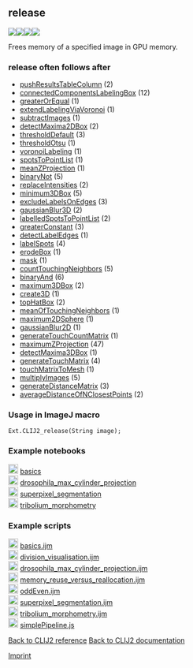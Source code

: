 ## release
<img src="images/mini_clij1_logo.png"/><img src="images/mini_clij2_logo.png"/><img src="images/mini_clijx_logo.png"/><img src="images/mini_empty_logo.png"/>

Frees memory of a specified image in GPU memory.

### release often follows after
* <a href="reference_pushResultsTableColumn">pushResultsTableColumn</a> (2)
* <a href="reference_connectedComponentsLabelingBox">connectedComponentsLabelingBox</a> (12)
* <a href="reference_greaterOrEqual">greaterOrEqual</a> (1)
* <a href="reference_extendLabelingViaVoronoi">extendLabelingViaVoronoi</a> (1)
* <a href="reference_subtractImages">subtractImages</a> (1)
* <a href="reference_detectMaxima2DBox">detectMaxima2DBox</a> (2)
* <a href="reference_thresholdDefault">thresholdDefault</a> (3)
* <a href="reference_thresholdOtsu">thresholdOtsu</a> (1)
* <a href="reference_voronoiLabeling">voronoiLabeling</a> (1)
* <a href="reference_spotsToPointList">spotsToPointList</a> (1)
* <a href="reference_meanZProjection">meanZProjection</a> (1)
* <a href="reference_binaryNot">binaryNot</a> (5)
* <a href="reference_replaceIntensities">replaceIntensities</a> (2)
* <a href="reference_minimum3DBox">minimum3DBox</a> (5)
* <a href="reference_excludeLabelsOnEdges">excludeLabelsOnEdges</a> (3)
* <a href="reference_gaussianBlur3D">gaussianBlur3D</a> (2)
* <a href="reference_labelledSpotsToPointList">labelledSpotsToPointList</a> (2)
* <a href="reference_greaterConstant">greaterConstant</a> (3)
* <a href="reference_detectLabelEdges">detectLabelEdges</a> (1)
* <a href="reference_labelSpots">labelSpots</a> (4)
* <a href="reference_erodeBox">erodeBox</a> (1)
* <a href="reference_mask">mask</a> (1)
* <a href="reference_countTouchingNeighbors">countTouchingNeighbors</a> (5)
* <a href="reference_binaryAnd">binaryAnd</a> (6)
* <a href="reference_maximum3DBox">maximum3DBox</a> (2)
* <a href="reference_create3D">create3D</a> (1)
* <a href="reference_topHatBox">topHatBox</a> (2)
* <a href="reference_meanOfTouchingNeighbors">meanOfTouchingNeighbors</a> (1)
* <a href="reference_maximum2DSphere">maximum2DSphere</a> (1)
* <a href="reference_gaussianBlur2D">gaussianBlur2D</a> (1)
* <a href="reference_generateTouchCountMatrix">generateTouchCountMatrix</a> (1)
* <a href="reference_maximumZProjection">maximumZProjection</a> (47)
* <a href="reference_detectMaxima3DBox">detectMaxima3DBox</a> (1)
* <a href="reference_generateTouchMatrix">generateTouchMatrix</a> (4)
* <a href="reference_touchMatrixToMesh">touchMatrixToMesh</a> (1)
* <a href="reference_multiplyImages">multiplyImages</a> (5)
* <a href="reference_generateDistanceMatrix">generateDistanceMatrix</a> (3)
* <a href="reference_averageDistanceOfNClosestPoints">averageDistanceOfNClosestPoints</a> (2)


### Usage in ImageJ macro
```
Ext.CLIJ2_release(String image);
```




### Example notebooks
<a href="https://clij.github.io/clij2-docs/md/basics"><img src="images/language_macro.png" height="20"/></a> [basics](https://clij.github.io/clij2-docs/md/basics)  
<a href="https://clij.github.io/clij2-docs/md/drosophila_max_cylinder_projection"><img src="images/language_macro.png" height="20"/></a> [drosophila_max_cylinder_projection](https://clij.github.io/clij2-docs/md/drosophila_max_cylinder_projection)  
<a href="https://clij.github.io/clij2-docs/md/superpixel_segmentation"><img src="images/language_macro.png" height="20"/></a> [superpixel_segmentation](https://clij.github.io/clij2-docs/md/superpixel_segmentation)  
<a href="https://clij.github.io/clij2-docs/md/tribolium_morphometry"><img src="images/language_macro.png" height="20"/></a> [tribolium_morphometry](https://clij.github.io/clij2-docs/md/tribolium_morphometry)  




### Example scripts
<a href="https://github.com/clij/clij2-docs/blob/master/src/main/macro/basics.ijm"><img src="images/language_macro.png" height="20"/></a> [basics.ijm](https://github.com/clij/clij2-docs/blob/master/src/main/macro/basics.ijm)  
<a href="https://github.com/clij/clij2-docs/blob/master/src/main/macro/division_visualisation.ijm"><img src="images/language_macro.png" height="20"/></a> [division_visualisation.ijm](https://github.com/clij/clij2-docs/blob/master/src/main/macro/division_visualisation.ijm)  
<a href="https://github.com/clij/clij2-docs/blob/master/src/main/macro/drosophila_max_cylinder_projection.ijm"><img src="images/language_macro.png" height="20"/></a> [drosophila_max_cylinder_projection.ijm](https://github.com/clij/clij2-docs/blob/master/src/main/macro/drosophila_max_cylinder_projection.ijm)  
<a href="https://github.com/clij/clij2-docs/blob/master/src/main/macro/memory_reuse_versus_reallocation.ijm"><img src="images/language_macro.png" height="20"/></a> [memory_reuse_versus_reallocation.ijm](https://github.com/clij/clij2-docs/blob/master/src/main/macro/memory_reuse_versus_reallocation.ijm)  
<a href="https://github.com/clij/clij2-docs/blob/master/src/main/macro/oddEven.ijm"><img src="images/language_macro.png" height="20"/></a> [oddEven.ijm](https://github.com/clij/clij2-docs/blob/master/src/main/macro/oddEven.ijm)  
<a href="https://github.com/clij/clij2-docs/blob/master/src/main/macro/superpixel_segmentation.ijm"><img src="images/language_macro.png" height="20"/></a> [superpixel_segmentation.ijm](https://github.com/clij/clij2-docs/blob/master/src/main/macro/superpixel_segmentation.ijm)  
<a href="https://github.com/clij/clij2-docs/blob/master/src/main/macro/tribolium_morphometry.ijm"><img src="images/language_macro.png" height="20"/></a> [tribolium_morphometry.ijm](https://github.com/clij/clij2-docs/blob/master/src/main/macro/tribolium_morphometry.ijm)  
<a href="https://github.com/clij/clicy/blob/master/src/main/javascript/simplePipeline.js"><img src="images/language_javascript.png" height="20"/></a> [simplePipeline.js](https://github.com/clij/clicy/blob/master/src/main/javascript/simplePipeline.js)  


[Back to CLIJ2 reference](https://clij.github.io/clij2-docs/reference)
[Back to CLIJ2 documentation](https://clij.github.io/clij2-docs)

[Imprint](https://clij.github.io/imprint)
